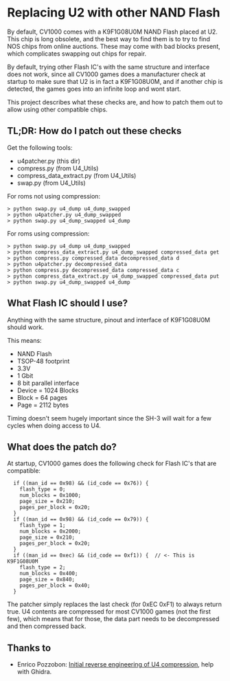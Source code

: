 # Replacing U2 with other NAND Flash 

By default, CV1000 comes with a K9F1G08U0M NAND Flash placed at U2. This chip is long obsolete, and the best way to find them is to try to find NOS chips from online auctions. These may come with bad blocks present, which complicates swapping out chips for repair.

By default, trying other Flash IC's with the same structure and interface does not work, since all CV1000 games does a manufacturer check at startup to make sure that U2 is in fact a K9F1G08U0M, and if another chip is detected, the games goes into an infinite loop and wont start.

This project describes what these checks are, and how to patch them out to allow using other compatible chips.

## TL;DR: How do I patch out these checks

Get the following tools:

- u4patcher.py (this dir)
- compress.py (from U4_Utils)
- compress_data_extract.py (from U4_Utils)
- swap.py (from U4_Utils)

For roms not using compression:

```
> python swap.py u4_dump u4_dump_swapped
> python u4patcher.py u4_dump_swapped
> python swap.py u4_dump_swapped u4_dump
```

For roms using compression:

```
> python swap.py u4_dump u4_dump_swapped
> python compress_data_extract.py u4_dump_swapped compressed_data get
> python compress.py compressed_data decompressed_data d
> python u4patcher.py decompressed_data
> python compress.py decompressed_data compressed_data c
> python compress_data_extract.py u4_dump_swapped compressed_data put
> python swap.py u4_dump_swapped u4_dump
```

## What Flash IC should I use?

Anything with the same structure, pinout and interface of K9F1G08U0M should work.

This means:
- NAND Flash
- TSOP-48 footprint
- 3.3V
- 1 Gbit
- 8 bit parallel interface
- Device = 1024 Blocks
- Block = 64 pages
- Page = 2112 bytes

Timing doesn't seem hugely important since the SH-3 will wait for a few cycles when doing access to U4.

## What does the patch do?

At startup, CV1000 games does the following check for Flash IC's that are compatible:

```
  if ((man_id == 0x98) && (id_code == 0x76)) {
    flash_type = 0;
    num_blocks = 0x1000;
    page_size = 0x210;
    pages_per_block = 0x20;
  }
  if ((man_id == 0x98) && (id_code == 0x79)) {
    flash_type = 1;
    num_blocks = 0x2000;
    page_size = 0x210;
    pages_per_block = 0x20;
  }
  if ((man_id == 0xec) && (id_code == 0xf1)) {  // <- This is K9F1G08U0M
    flash_type = 2;
    num_blocks = 0x400;
    page_size = 0x840;
    pages_per_block = 0x40;
  }
```

The patcher simply replaces the last check (for 0xEC 0xF1) to always return true. U4 contents are compressed for most CV1000 games (not the first few), which means that for those, the data part needs to be decompressed and then compressed back.

## Thanks to
- Enrico Pozzobon: [Initial reverse engineering of U4 compression](https://gitlab.com/-/snippets/2101367), help with Ghidra.
